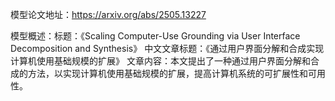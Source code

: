 模型论文地址：https://arxiv.org/abs/2505.13227

模型概述：标题：《Scaling Computer-Use Grounding via User Interface Decomposition and Synthesis》
中文文章标题：《通过用户界面分解和合成实现计算机使用基础规模的扩展》
文章内容：本文提出了一种通过用户界面分解和合成的方法，以实现计算机使用基础规模的扩展，提高计算机系统的可扩展性和可用性。
